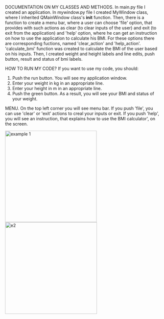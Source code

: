 DOCUMENTATION ON MY CLASSES AND METHODS.
In main.py file I created an application.
In mywindow.py file I created MyWindow class, where I inherited QMainWindow class's __init__ function. Then, there is a function to create a menu bar, where a user can choose 'file' option, that 
provides with such actions as clear (to clear inputs of the user) and exit (to exit from the application) and 'help' option, where he can get an instruction on how to use the application
to calculate his BMI. For these options there are corresponding fuctions, named 'clear_action' and 'help_action'.
'calculate_bmi' function was created to calculate the BMI of the user based on his inputs.
Then, I created weight and height labels and line edits, push button, result and status of bmi labels.

HOW TO RUN MY CODE?
If you want to use my code, you should:
1. Push the run button. You will see my application window.
2. Enter your weight in kg in an appropriate line.
3. Enter your height in m in an appropriate line.
4. Push the green button.
As a result, you will see your BMI and status of your weight.

MENU.
On the top left corner you will see menu bar. If you push 'file', you can use 'clear' or 'exit' actions to creal your inputs or exit.
If you push 'help', you will see an instruction, that explains how to use the BMI calculator', on the screen.

<img width="299" alt="example 1" src="https://github.com/user-attachments/assets/acfbc64e-a04a-408d-8801-44e508d5b8a6" />      
<img width="300" alt="e2" src="https://github.com/user-attachments/assets/159bd4eb-7188-448d-be0b-8861d609a232" />

